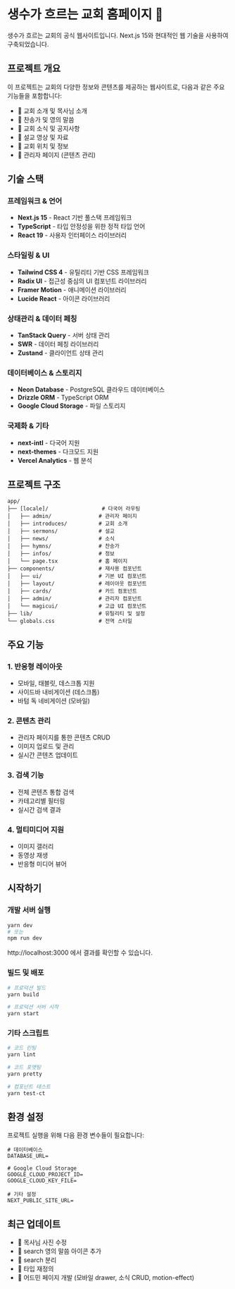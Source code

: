 # 생수가 흐르는 교회 홈페이지 💒

생수가 흐르는 교회의 공식 웹사이트입니다. Next.js 15와 현대적인 웹 기술을 사용하여 구축되었습니다.

## 프로젝트 개요

이 프로젝트는 교회의 다양한 정보와 콘텐츠를 제공하는 웹사이트로, 다음과 같은 주요 기능들을 포함합니다:

- 📖 교회 소개 및 목사님 소개
- 🎵 찬송가 및 영의 말씀
- 📰 교회 소식 및 공지사항
- 🎤 설교 영상 및 자료
- 📍 교회 위치 및 정보
- 👥 관리자 페이지 (콘텐츠 관리)

## 기술 스택

### 프레임워크 & 언어
- **Next.js 15** - React 기반 풀스택 프레임워크
- **TypeScript** - 타입 안정성을 위한 정적 타입 언어
- **React 19** - 사용자 인터페이스 라이브러리

### 스타일링 & UI
- **Tailwind CSS 4** - 유틸리티 기반 CSS 프레임워크
- **Radix UI** - 접근성 중심의 UI 컴포넌트 라이브러리
- **Framer Motion** - 애니메이션 라이브러리
- **Lucide React** - 아이콘 라이브러리

### 상태관리 & 데이터 페칭
- **TanStack Query** - 서버 상태 관리
- **SWR** - 데이터 페칭 라이브러리
- **Zustand** - 클라이언트 상태 관리

### 데이터베이스 & 스토리지
- **Neon Database** - PostgreSQL 클라우드 데이터베이스
- **Drizzle ORM** - TypeScript ORM
- **Google Cloud Storage** - 파일 스토리지

### 국제화 & 기타
- **next-intl** - 다국어 지원
- **next-themes** - 다크모드 지원
- **Vercel Analytics** - 웹 분석

## 프로젝트 구조

```
app/
├── [locale]/                 # 다국어 라우팅
│   ├── admin/               # 관리자 페이지
│   ├── introduces/          # 교회 소개
│   ├── sermons/             # 설교
│   ├── news/                # 소식
│   ├── hymns/               # 찬송가
│   ├── infos/               # 정보
│   └── page.tsx             # 홈 페이지
├── components/              # 재사용 컴포넌트
│   ├── ui/                  # 기본 UI 컴포넌트
│   ├── layout/              # 레이아웃 컴포넌트
│   ├── cards/               # 카드 컴포넌트
│   ├── admin/               # 관리자 컴포넌트
│   └── magicui/             # 고급 UI 컴포넌트
├── lib/                     # 유틸리티 및 설정
└── globals.css              # 전역 스타일
```

## 주요 기능

### 1. 반응형 레이아웃
- 모바일, 태블릿, 데스크톱 지원
- 사이드바 내비게이션 (데스크톱)
- 바텀 독 네비게이션 (모바일)

### 2. 콘텐츠 관리
- 관리자 페이지를 통한 콘텐츠 CRUD
- 이미지 업로드 및 관리
- 실시간 콘텐츠 업데이트

### 3. 검색 기능
- 전체 콘텐츠 통합 검색
- 카테고리별 필터링
- 실시간 검색 결과

### 4. 멀티미디어 지원
- 이미지 갤러리
- 동영상 재생
- 반응형 미디어 뷰어

## 시작하기

### 개발 서버 실행

```bash
yarn dev
# 또는
npm run dev
```

http://localhost:3000 에서 결과를 확인할 수 있습니다.

### 빌드 및 배포

```bash
# 프로덕션 빌드
yarn build

# 프로덕션 서버 시작
yarn start
```

### 기타 스크립트

```bash
# 코드 린팅
yarn lint

# 코드 포맷팅
yarn pretty

# 컴포넌트 테스트
yarn test-ct
```

## 환경 설정

프로젝트 실행을 위해 다음 환경 변수들이 필요합니다:

```env
# 데이터베이스
DATABASE_URL=

# Google Cloud Storage
GOOGLE_CLOUD_PROJECT_ID=
GOOGLE_CLOUD_KEY_FILE=

# 기타 설정
NEXT_PUBLIC_SITE_URL=
```

## 최근 업데이트

- 🔨 목사님 사진 수정
- 🔨 search 영의 말씀 아이콘 추가
- 🔨 search 분리
- 🔨 타입 재정의
- 🔨 어드민 페이지 개발 (모바일 drawer, 소식 CRUD, motion-effect)
